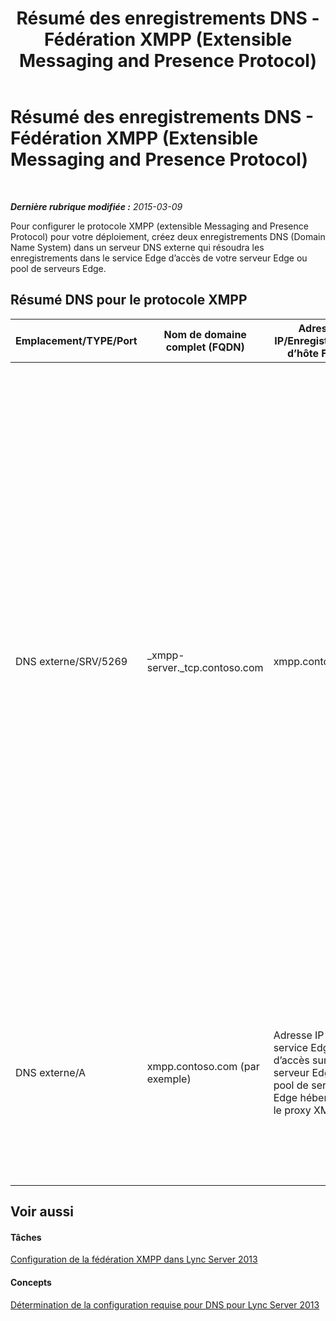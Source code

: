 ﻿---
title: Résumé des enregistrements DNS - Fédération XMPP (Extensible Messaging and Presence Protocol)
TOCTitle: Résumé des enregistrements DNS - Fédération XMPP (Extensible Messaging and Presence Protocol)
ms:assetid: 0f720a2a-8ab5-43cc-882a-ab595ed3cec7
ms:mtpsurl: https://technet.microsoft.com/fr-fr/library/JJ618368(v=OCS.15)
ms:contentKeyID: 49296282
ms.date: 05/20/2016
mtps_version: v=OCS.15
ms.translationtype: HT
---

# Résumé des enregistrements DNS - Fédération XMPP (Extensible Messaging and Presence Protocol)

 

_**Dernière rubrique modifiée :** 2015-03-09_

Pour configurer le protocole XMPP (extensible Messaging and Presence Protocol) pour votre déploiement, créez deux enregistrements DNS (Domain Name System) dans un serveur DNS externe qui résoudra les enregistrements dans le service Edge d’accès de votre serveur Edge ou pool de serveurs Edge.

## Résumé DNS pour le protocole XMPP


<table>
<colgroup>
<col style="width: 25%" />
<col style="width: 25%" />
<col style="width: 25%" />
<col style="width: 25%" />
</colgroup>
<thead>
<tr class="header">
<th>Emplacement/TYPE/Port</th>
<th>Nom de domaine complet (FQDN)</th>
<th>Adresse IP/Enregistrement d’hôte FQDN</th>
<th>Mappage à/Commentaires</th>
</tr>
</thead>
<tbody>
<tr class="odd">
<td><p>DNS externe/SRV/5269</p></td>
<td><p>_xmpp-server._tcp.contoso.com</p></td>
<td><p>xmpp.contoso.com</p></td>
<td><p>Interface externe du proxy XMPP sur le service Edge d’accès ou le pool de serveurs Edge. Répétez si nécessaire pour tous les domaines SIP internes avec des utilisateurs prenant en charge Lync où le contact avec des contacts XMPP est autorisé par le biais de la configuration de la stratégie d’accès externe via une stratégie globale, une stratégie de site dans laquelle se trouve l’utilisateur ou une stratégie utilisateur appliquée à l’utilisateur prenant en charge Lync. Un domaine XMPP autorisé doit également être configuré dans la stratégie des partenaires fédérés XMPP. Pour plus d’informations, voir les rubriques dans <strong>Voir aussi</strong>.</p></td>
</tr>
<tr class="even">
<td><p>DNS externe/A</p></td>
<td><p>xmpp.contoso.com (par exemple)</p></td>
<td><p>Adresse IP du service Edge d’accès sur votre serveur Edge ou pool de serveurs Edge hébergeant le proxy XMPP</p></td>
<td><p>Pointe vers le service Edge d’accès ou le pool de serveurs Edge qui héberge le service proxy XMPP. En général, l’enregistrement SRV que vous créez pointe vers cet enregistrement (A ou AAAA) d’hôte.</p></td>
</tr>
</tbody>
</table>


## Voir aussi

#### Tâches

[Configuration de la fédération XMPP dans Lync Server 2013](lync-server-2013-setting-up-xmpp-federation.md)  

#### Concepts

[Détermination de la configuration requise pour DNS pour Lync Server 2013](lync-server-2013-determine-dns-requirements.md)

